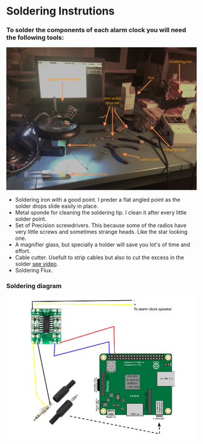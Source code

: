 # Soldering Instrutions 

### To solder the components of each alarm clock you will need the following tools:

![Image of Setup](images/setup.JPG)
* Soldering iron with a good point. I preder a flat angled point as the solder drops slide easily in place.
* Metal sponde for cleaning the soldering tip. I clean it after every little solder point. 
* Set of Precision screwdrivers. This because some of the radios have very little screws and sometimes strange heads. Like the star looking one.
* A magnifier glass, but specially a holder will save you lot's of time and effort.
* Cable cutter. Usefult to strip cables but also to cut the excess in the solder [see video](videos/soldercut.mp4).
* Soldering Flux.


### Soldering diagram
![Image of Soldering diagram](images/diagram.png)